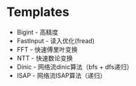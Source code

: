 # Templates

* Bigint - 高精度
* FastInput - 读入优化(fread)
* FFT - 快速傅里叶变换
* NTT - 快速数论变换
* Dinic - 网络流dinic算法（bfs + dfs递归）
* ISAP - 网络流ISAP算法（递归）

